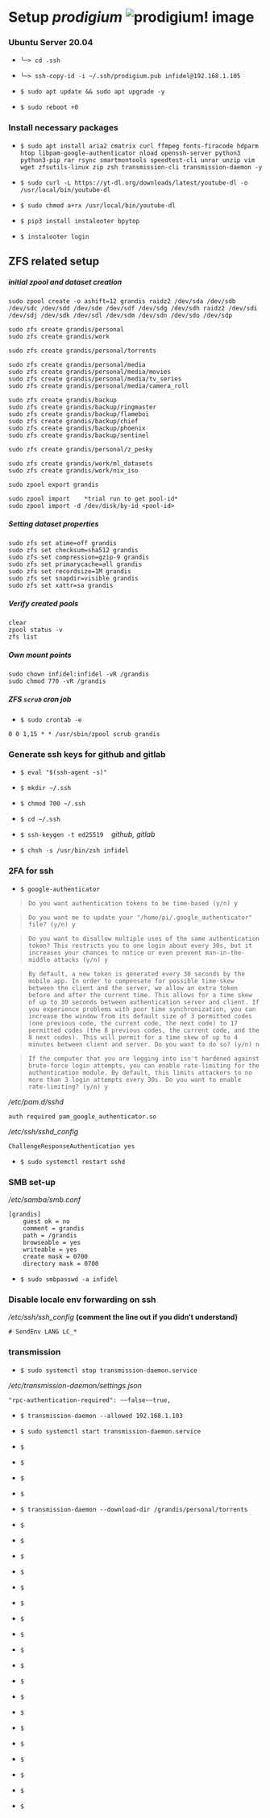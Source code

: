 # Setup *prodigium* ![prodigium! image](https://github.com/atheistd/atheistd.github.io/raw/master/assets/prodigium/prodigium-small.png)

### Ubuntu Server 20.04

- `╰─> cd .ssh`
- `╰─> ssh-copy-id -i ~/.ssh/prodigium.pub infidel@192.168.1.105`

- `$ sudo apt update && sudo apt upgrade -y`
- `$ sudo reboot +0`



### Install necessary packages

- `$ sudo apt install aria2 cmatrix curl ffmpeg fonts-firacode hdparm htop libpam-google-authenticator nload openssh-server python3 python3-pip rar rsync smartmontools speedtest-cli unrar unzip vim wget zfsutils-linux zip zsh transmission-cli transmission-daemon -y`

- `$ sudo curl -L https://yt-dl.org/downloads/latest/youtube-dl -o /usr/local/bin/youtube-dl`
- `$ sudo chmod a+rx /usr/local/bin/youtube-dl`

- `$ pip3 install instalooter bpytop`
- `$ instalooter login`



## ZFS related setup

##### initial zpool and dataset creation

```
sudo zpool create -o ashift=12 grandis raidz2 /dev/sda /dev/sdb /dev/sdc /dev/sdd /dev/sde /dev/sdf /dev/sdg /dev/sdh raidz2 /dev/sdi /dev/sdj /dev/sdk /dev/sdl /dev/sdm /dev/sdn /dev/sdo /dev/sdp

sudo zfs create grandis/personal
sudo zfs create grandis/work

sudo zfs create grandis/personal/torrents

sudo zfs create grandis/personal/media
sudo zfs create grandis/personal/media/movies
sudo zfs create grandis/personal/media/tv_series
sudo zfs create grandis/personal/media/camera_roll

sudo zfs create grandis/backup
sudo zfs create grandis/backup/ringmaster
sudo zfs create grandis/backup/flameboi
sudo zfs create grandis/backup/chief
sudo zfs create grandis/backup/phoenix
sudo zfs create grandis/backup/sentinel

sudo zfs create grandis/personal/z_pesky

sudo zfs create grandis/work/ml_datasets
sudo zfs create grandis/work/nix_iso

sudo zpool export grandis

sudo zpool import    *trial run to get pool-id*
sudo zpool import -d /dev/disk/by-id <pool-id>

```



##### Setting dataset properties

```
sudo zfs set atime=off grandis
sudo zfs set checksum=sha512 grandis
sudo zfs set compression=gzip-9 grandis
sudo zfs set primarycache=all grandis
sudo zfs set recordsize=1M grandis
sudo zfs set snapdir=visible grandis
sudo zfs set xattr=sa grandis

```



##### Verify created pools

```
clear
zpool status -v
zfs list

```



##### Own mount points

```
sudo chown infidel:infidel -vR /grandis
sudo chmod 770 -vR /grandis

```


##### ZFS `scrub` cron job

 - `$ sudo crontab -e`
```
0 0 1,15 * * /usr/sbin/zpool scrub grandis
```



### Generate ssh keys for github and gitlab

- `$ eval "$(ssh-agent -s)"`
- `$ mkdir ~/.ssh`
- `$ chmod 700 ~/.ssh`
- `$ cd ~/.ssh`
- `$ ssh-keygen -t ed25519`&nbsp;&nbsp;&nbsp;&nbsp;*github, gitlab*

- `$ chsh -s /usr/bin/zsh infidel`



### 2FA for ssh

- `$ google-authenticator`


> `Do you want authentication tokens to be time-based (y/n) y`


> `Do you want me to update your "/home/pi/.google_authenticator" file? (y/n) y`


> `Do you want to disallow multiple uses of the same authentication
token? This restricts you to one login about every 30s, but it increases
your chances to notice or even prevent man-in-the-middle attacks (y/n) y`


> `By default, a new token is generated every 30 seconds by the mobile app.
In order to compensate for possible time-skew between the client and the server,
we allow an extra token before and after the current time. This allows for a
time skew of up to 30 seconds between authentication server and client. If you
experience problems with poor time synchronization, you can increase the window
from its default size of 3 permitted codes (one previous code, the current
code, the next code) to 17 permitted codes (the 8 previous codes, the current
code, and the 8 next codes). This will permit for a time skew of up to 4 minutes
between client and server.
Do you want to do so? (y/n) n`


> `If the computer that you are logging into isn't hardened against brute-force
login attempts, you can enable rate-limiting for the authentication module.
By default, this limits attackers to no more than 3 login attempts every 30s.
Do you want to enable rate-limiting? (y/n) y`

*/etc/pam.d/sshd*
```
auth required pam_google_authenticator.so
```

*/etc/ssh/sshd_config*
```
ChallengeResponseAuthentication yes
```

- `$ sudo systemctl restart sshd`



### SMB set-up

*/etc/samba/smb.conf*
```
[grandis]
	guest ok = no
	comment = grandis
	path = /grandis
	browseable = yes
	writeable = yes
	create mask = 0700
	directory mask = 0700
```

- `$ sudo smbpasswd -a infidel`



### Disable locale env forwarding on ssh

*/etc/ssh/ssh_config* **(comment the line out if you didn’t understand)**
```
# SendEnv LANG LC_*
```


### transmission


- `$ sudo systemctl stop transmission-daemon.service`

*/etc/transmission-daemon/settings.json*
```
"rpc-authentication-required": ~~false~~true,
```


- `$ transmission-daemon --allowed 192.168.1.103`
- `$ sudo systemctl start transmission-daemon.service`
- `$ `
- `$ `
- `$ `
- `$ `
- `$ transmission-daemon --download-dir /grandis/personal/torrents`

- `$ `
- `$ `
- `$ `
- `$ `
- `$ `
- `$ `
- `$ `
- `$ `
- `$ `
- `$ `
- `$ `
- `$ `
- `$ `
- `$ `
- `$ `
- `$ `
- `$ `
- `$ `
- `$ `
